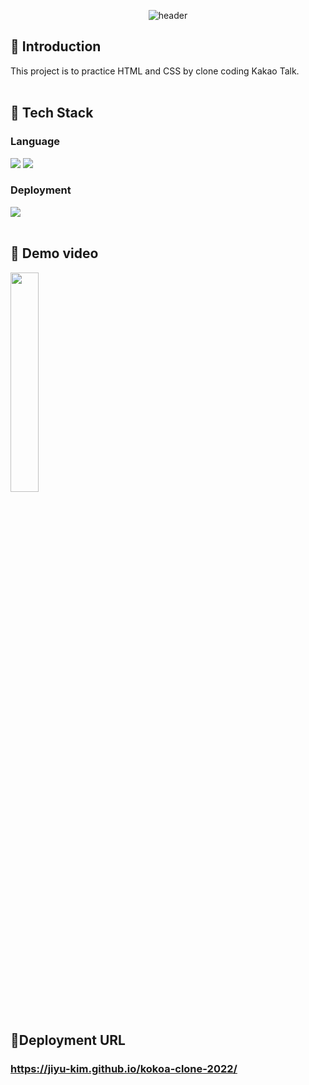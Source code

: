 <div align="center">

  <!--Header-->
  ![header](https://capsule-render.vercel.app/api?type=soft&color=f9e000&text=Kokoa%20Clone%202022)
  
</div>
<div>

  ## 📌 Introduction
  This project is to practice HTML and CSS by clone coding Kakao Talk.
  <br/>
  <br/>
  
  ## 🔧 Tech Stack
  <!--HTML5-->
  ### Language
  <img src="https://img.shields.io/badge/HTML5-E34F26?style=flat-square&logo=HTML5&logoColor=white"/>
  <img src="https://img.shields.io/badge/CSS3-1572B6?style=flat-square&logo=CSS3&logoColor=white"/>
  
  ### Deployment
  <img src="https://img.shields.io/badge/Github Pages-222222?style=flat-square&logo=Github Pages&logoColor=white"/>
  <br/>
  <br/>
  
  ## 👀 Demo video
  <img width="30%" src="https://user-images.githubusercontent.com/74771124/222959155-7c7131a8-bed3-4581-86c7-7420b6e17b9e.gif"/>
  <br/>
  <br/>
  
  ## 🔗Deployment URL
  ### https://jiyu-kim.github.io/kokoa-clone-2022/
  
</div>
